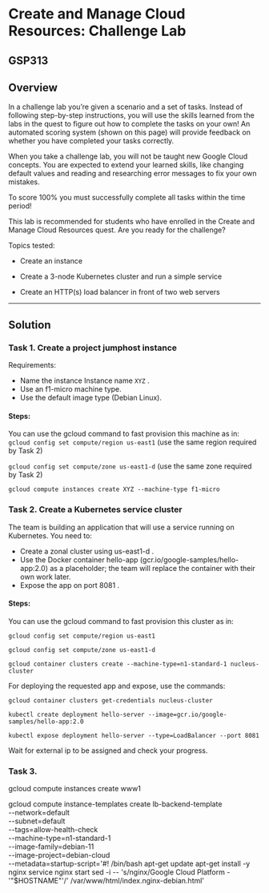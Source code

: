 # Create and Manage Cloud Resources: Challenge Lab

## GSP313

## Overview
In a challenge lab you’re given a scenario and a set of tasks. Instead of following step-by-step instructions, you will use the skills learned from the labs in the quest to figure out how to complete the tasks on your own! An automated scoring system (shown on this page) will provide feedback on whether you have completed your tasks correctly.

When you take a challenge lab, you will not be taught new Google Cloud concepts. You are expected to extend your learned skills, like changing default values and reading and researching error messages to fix your own mistakes.

To score 100% you must successfully complete all tasks within the time period!

This lab is recommended for students who have enrolled in the Create and Manage Cloud Resources quest. Are you ready for the challenge?

Topics tested:

* Create an instance

* Create a 3-node Kubernetes cluster and run a simple service

* Create an HTTP(s) load balancer in front of two web servers

---

## Solution

### Task 1. Create a project jumphost instance

Requirements:

* Name the instance Instance name `XYZ` .
* Use an f1-micro machine type.
* Use the default image type (Debian Linux).

#### Steps:

You can use the gcloud command to fast provision this machine as in:
`gcloud config set compute/region us-east1`  (use the same region required by Task 2)

`gcloud config set compute/zone us-east1-d`  (use the same zone required by Task 2)

`gcloud compute instances create XYZ --machine-type f1-micro`

### Task 2. Create a Kubernetes service cluster

The team is building an application that will use a service running on Kubernetes. You need to:

* Create a zonal cluster using us-east1-d .
* Use the Docker container hello-app (gcr.io/google-samples/hello-app:2.0) as a placeholder; the team will replace the container with their own work later.
* Expose the app on port 8081 .

#### Steps:

You can use the gcloud command to fast provision this cluster as in:

`gcloud config set compute/region us-east1`

`gcloud config set compute/zone us-east1-d`

`gcloud container clusters create --machine-type=n1-standard-1 nucleus-cluster`

For deploying the requested app and expose, use the commands:

`gcloud container clusters get-credentials nucleus-cluster`

`kubectl create deployment hello-server --image=gcr.io/google-samples/hello-app:2.0`

`kubectl expose deployment hello-server --type=LoadBalancer --port 8081`

Wait for external ip to be assigned and check your progress.

### Task 3. 


gcloud compute instances create www1

gcloud compute instance-templates create lb-backend-template \
   --network=default \
   --subnet=default \
   --tags=allow-health-check \
   --machine-type=n1-standard-1 \
   --image-family=debian-11 \
   --image-project=debian-cloud \
   --metadata=startup-script='#! /bin/bash
     apt-get update
     apt-get install -y nginx
     service nginx start
     sed -i -- 's/nginx/Google Cloud Platform - '"\$HOSTNAME"'/'
     /var/www/html/index.nginx-debian.html'
